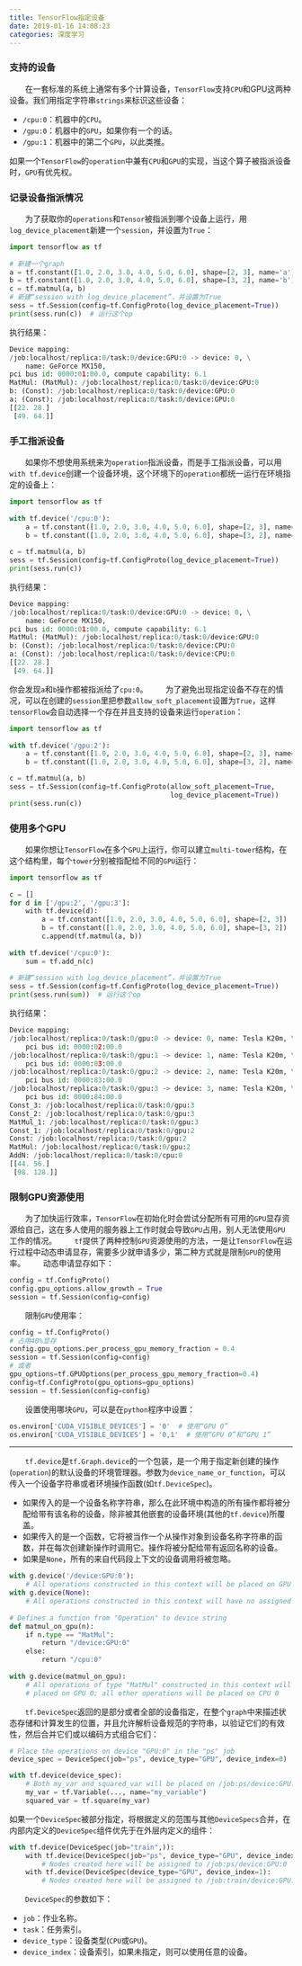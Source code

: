 ```yaml
---
title: TensorFlow指定设备
date: 2019-01-16 14:08:23
categories: 深度学习
---
```

### 支持的设备

&emsp;&emsp;在一套标准的系统上通常有多个计算设备，`TensorFlow`支持`CPU`和GPU这两种设备。我们用指定字符串`strings`来标识这些设备：

- `/cpu:0`：机器中的`CPU`。
- `/gpu:0`：机器中的`GPU`，如果你有一个的话。
- `/gpu:1`：机器中的第二个`GPU`，以此类推。

如果一个`TensorFlow`的`operation`中兼有`CPU`和`GPU`的实现，当这个算子被指派设备时，`GPU`有优先权。

### 记录设备指派情况

&emsp;&emsp;为了获取你的`operations`和`Tensor`被指派到哪个设备上运行，用`log_device_placement`新建一个`session`，并设置为`True`：

``` python
import tensorflow as tf
​
# 新建一个graph
a = tf.constant([1.0, 2.0, 3.0, 4.0, 5.0, 6.0], shape=[2, 3], name='a')
b = tf.constant([1.0, 2.0, 3.0, 4.0, 5.0, 6.0], shape=[3, 2], name='b')
c = tf.matmul(a, b)
# 新建“session with log_device_placement”，并设置为True
sess = tf.Session(config=tf.ConfigProto(log_device_placement=True))
print(sess.run(c))  # 运行这个op
```

执行结果：

``` python
Device mapping:
/job:localhost/replica:0/task:0/device:GPU:0 -> device: 0, \
    name: GeForce MX150,
pci bus id: 0000:01:00.0, compute capability: 6.1
MatMul: (MatMul): /job:localhost/replica:0/task:0/device:GPU:0
b: (Const): /job:localhost/replica:0/task:0/device:GPU:0
a: (Const): /job:localhost/replica:0/task:0/device:GPU:0
[[22. 28.]
 [49. 64.]]
```

### 手工指派设备

&emsp;&emsp;如果你不想使用系统来为`operation`指派设备，而是手工指派设备，可以用`with tf.device`创建一个设备环境，这个环境下的`operation`都统一运行在环境指定的设备上：

``` python
import tensorflow as tf
​
with tf.device('/cpu:0'):
    a = tf.constant([1.0, 2.0, 3.0, 4.0, 5.0, 6.0], shape=[2, 3], name='a')
    b = tf.constant([1.0, 2.0, 3.0, 4.0, 5.0, 6.0], shape=[3, 2], name='b')
​
c = tf.matmul(a, b)
sess = tf.Session(config=tf.ConfigProto(log_device_placement=True))
print(sess.run(c))
```

执行结果：

``` python
Device mapping:
/job:localhost/replica:0/task:0/device:GPU:0 -> device: 0, \
    name: GeForce MX150,
pci bus id: 0000:01:00.0, compute capability: 6.1
MatMul: (MatMul): /job:localhost/replica:0/task:0/device:GPU:0
b: (Const): /job:localhost/replica:0/task:0/device:CPU:0
a: (Const): /job:localhost/replica:0/task:0/device:CPU:0
[[22. 28.]
 [49. 64.]]
```

你会发现`a`和`b`操作都被指派给了`cpu:0`。
&emsp;&emsp;为了避免出现指定设备不存在的情况，可以在创建的`session`里把参数`allow_soft_placement`设置为`True`，这样`tensorFlow`会自动选择一个存在并且支持的设备来运行`operation`：

``` python
import tensorflow as tf
​
with tf.device('/gpu:2'):
    a = tf.constant([1.0, 2.0, 3.0, 4.0, 5.0, 6.0], shape=[2, 3], name='a')
    b = tf.constant([1.0, 2.0, 3.0, 4.0, 5.0, 6.0], shape=[3, 2], name='b')

c = tf.matmul(a, b)
sess = tf.Session(config=tf.ConfigProto(allow_soft_placement=True,
                                        log_device_placement=True))
print(sess.run(c))
```

### 使用多个GPU

&emsp;&emsp;如果你想让`TensorFlow`在多个`GPU`上运行，你可以建立`multi-tower`结构，在这个结构里，每个`tower`分别被指配给不同的`GPU`运行：

``` python
import tensorflow as tf
​
c = []
for d in ['/gpu:2', '/gpu:3']:
    with tf.device(d):
        a = tf.constant([1.0, 2.0, 3.0, 4.0, 5.0, 6.0], shape=[2, 3])
        b = tf.constant([1.0, 2.0, 3.0, 4.0, 5.0, 6.0], shape=[3, 2])
        c.append(tf.matmul(a, b))
​
with tf.device('/cpu:0'):
    sum = tf.add_n(c)
​
# 新建“session with log_device_placement”，并设置为True
sess = tf.Session(config=tf.ConfigProto(log_device_placement=True))
print(sess.run(sum))  # 运行这个op
```

执行结果：

``` python
Device mapping:
/job:localhost/replica:0/task:0/gpu:0 -> device: 0, name: Tesla K20m, \
    pci bus id: 0000:02:00.0
/job:localhost/replica:0/task:0/gpu:1 -> device: 1, name: Tesla K20m, \
    pci bus id: 0000:03:00.0
/job:localhost/replica:0/task:0/gpu:2 -> device: 2, name: Tesla K20m, \
    pci bus id: 0000:83:00.0
/job:localhost/replica:0/task:0/gpu:3 -> device: 3, name: Tesla K20m, \
    pci bus id: 0000:84:00.0
Const_3: /job:localhost/replica:0/task:0/gpu:3
Const_2: /job:localhost/replica:0/task:0/gpu:3
MatMul_1: /job:localhost/replica:0/task:0/gpu:3
Const_1: /job:localhost/replica:0/task:0/gpu:2
Const: /job:localhost/replica:0/task:0/gpu:2
MatMul: /job:localhost/replica:0/task:0/gpu:2
AddN: /job:localhost/replica:0/task:0/cpu:0
[[44. 56.]
 [98. 128.]]
```

### 限制GPU资源使用

&emsp;&emsp;为了加快运行效率，`TensorFlow`在初始化时会尝试分配所有可用的`GPU`显存资源给自己，这在多人使用的服务器上工作时就会导致`GPU`占用，别人无法使用`GPU`工作的情况。
&emsp;&emsp;`tf`提供了两种控制`GPU`资源使用的方法，一是让`TensorFlow`在运行过程中动态申请显存，需要多少就申请多少，第二种方式就是限制`GPU`的使用率。
&emsp;&emsp;动态申请显存如下：

``` python
config = tf.ConfigProto()
config.gpu_options.allow_growth = True
session = tf.Session(config=config)
```

&emsp;&emsp;限制`GPU`使用率：

``` python
config = tf.ConfigProto()
# 占用40%显存
config.gpu_options.per_process_gpu_memory_fraction = 0.4
session = tf.Session(config=config)
# 或者
gpu_options=tf.GPUOptions(per_process_gpu_memory_fraction=0.4)
config=tf.ConfigProto(gpu_options=gpu_options)
session = tf.Session(config=config)
```

&emsp;&emsp;设置使用哪块`GPU`，可以是在`python`程序中设置：

``` python
os.environ['CUDA_VISIBLE_DEVICES'] = '0'  # 使用“GPU 0”
os.environ['CUDA_VISIBLE_DEVICES'] = '0,1'  # 使用“GPU 0”和“GPU 1”
```

---

&emsp;&emsp;`tf.device`是`tf.Graph.device`的一个包装，是一个用于指定新创建的操作(`operation`)的默认设备的环境管理器。参数为`device_name_or_function`，可以传入一个设备字符串或者环境操作函数(如`tf.DeviceSpec`)。

- 如果传入的是一个设备名称字符串，那么在此环境中构造的所有操作都将被分配给带有该名称的设备，除非被其他嵌套的设备环境(其他的`tf.device`)所覆盖。
- 如果传入的是一个函数，它将被当作一个从操作对象到设备名称字符串的函数，并在每次创建新操作时调用它。操作将被分配给带有返回名称的设备。
- 如果是`None`，所有的来自代码段上下文的设备调用将被忽略。

``` python
with g.device('/device:GPU:0'):
    # All operations constructed in this context will be placed on GPU 0
with g.device(None):
    # All operations constructed in this context will have no assigned device
​
# Defines a function from "Operation" to device string
def matmul_on_gpu(n):
    if n.type == "MatMul":
        return "/device:GPU:0"
    else:
        return "/cpu:0"
​
with g.device(matmul_on_gpu):
    # All operations of type "MatMul" constructed in this context will be
    # placed on GPU 0; all other operations will be placed on CPU 0
```

&emsp;&emsp;`tf.DeviceSpec`返回的是部分或者全部的设备指定，在整个`graph`中来描述状态存储和计算发生的位置，并且允许解析设备规范的字符串，以验证它们的有效性，然后合并它们或以编码方式组合它们：

``` python
# Place the operations on device "GPU:0" in the "ps" job
device_spec = DeviceSpec(job="ps", device_type="GPU", device_index=0)

with tf.device(device_spec):
    # Both my_var and squared_var will be placed on /job:ps/device:GPU:0
    my_var = tf.Variable(..., name="my_variable")
    squared_var = tf.square(my_var)
```

如果一个`DeviceSpec`被部分指定，将根据定义的范围与其他`DeviceSpecs`合并，在内部内定义的`DeviceSpec`组件优先于在外层内定义的组件：

``` python
with tf.device(DeviceSpec(job="train",)):
    with tf.device(DeviceSpec(job="ps", device_type="GPU", device_index=0):
        # Nodes created here will be assigned to /job:ps/device:GPU:0
    with tf.device(DeviceSpec(device_type="GPU", device_index=1):
        # Nodes created here will be assigned to /job:train/device:GPU:1
```

&emsp;&emsp;`DeviceSpec`的参数如下：

- `job`：作业名称。
- `task`：任务索引。
- `device_type`：设备类型(`CPU`或`GPU`)。
- `device_index`：设备索引，如果未指定，则可以使用任意的设备。